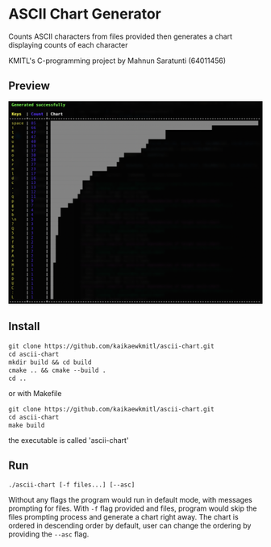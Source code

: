 # ASCII Chart Generator

Counts ASCII characters from files provided then generates a chart displaying counts of each character

KMITL's C-programming project by Mahnun Saratunti (64011456)

## Preview

![preview](./images/preview.png)

## Install

```
git clone https://github.com/kaikaewkmitl/ascii-chart.git
cd ascii-chart
mkdir build && cd build
cmake .. && cmake --build .
cd ..
```

or with Makefile

```
git clone https://github.com/kaikaewkmitl/ascii-chart.git
cd ascii-chart
make build
```

the executable is called 'ascii-chart'

## Run

```
./ascii-chart [-f files...] [--asc]
```

Without any flags the program would run in default mode, with messages prompting for files. With ```-f``` flag provided and files, program would skip the files prompting process and generate a chart right away. The chart is ordered in descending order by default, user can change the ordering by providing the ```--asc``` flag.
